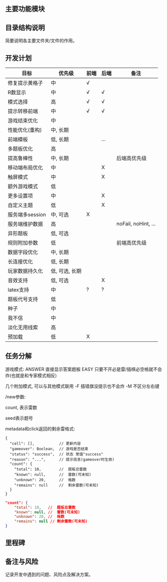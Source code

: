 ## 主要功能模块

## 目录结构说明

简要说明各主要文件夹/文件的作用。

## 开发计划

| 目标            | 优先级         | 前端 | 后端 | 备注                |
| --------------- | -------------- | ---- | ---- | ------------------- |
| 修复提示黄格子  | 中             | √   |      |                     |
| R数显示         | 中             | √   | √   |                     |
| 模式选择        | 高             | √   | √   |                     |
| 提示转移前端    | 中             | √   | √   |                     |
| 游戏结束优化    | 中             |      |      |                     |
| 性能优化(重构)  | 中, 长期       |      |      |                     |
| 前端模板        | 低, 长期       |      | ...  |                     |
| 多题板优化      | 高             |      |      |                     |
| 提高鲁棒性      | 中, 长期       |      |      | 后端高优先级        |
| 移动端布局优化  | 中             |      | X    |                     |
| 触屏模式        | 中             |      | X    |                     |
| 额外游戏模式    | 低             |      |      |                     |
| 更多设置项      | 中             |      | X    |                     |
| 自定义主题      | 低             |      | X    |                     |
| 服务端多session | 中, 可选       | X    |      |                     |
| 服务端维护数据  | 高             |      |      | noFail, noHint, ... |
| 异形题板        | 低, 可选       |      |      |                     |
| 规则附加参数    | 低             |      |      | 前端高优先级        |
| 数据字段优化    | 中, 长期       |      |      |                     |
| 长连接优化      | 低, 长期       |      |      |                     |
| 玩家数据持久化  | 低, 可选, 长期 |      |      |                     |
| 音效支持        | 低, 可选       |      | X    |                     |
| latex支持       | 中             | ?    | ?    |                     |
| 题板代号支持    | 低             |      |      |                     |
| 种子            | 中             |      |      |                     |
| 我不信          | 中             |      |      |                     |
| 淡化无用线索    | 高             |      |      |                     |
| 预加载          | 低             | X    |      |                     |

## 任务分解

游戏模式:
ANSWER 直接显示答案题板
EASY 只要不开必是雷/插棋必空格就不会炸(也就是和专家模式相反)

几个附加模式, 可以与其他模式联用
-F 插错旗没提示也不会炸
-M 不区分左右键

/new参数:

count, 表示雷数

seed表示题号

metadata和click返回的剩余雷格式:

```
{
  "cell": [],           // 更新内容
  "gameover": Boolean,  // 游戏是否结束
  "status": "success",  // 状态 常值"success"
  "reason": "...",      // 提示信息(gameover时生效)
  "count": {
    "total": 10,        //  题板总雷数
    "known": null,      //  雷数(可未知)
    "unknown": 20,      //  格数
    "remains": null     //  剩余雷数(可未知)
  }
}
```

```json
"count": {
    "total": 10,   //  题板总雷数
    "known": null, //  雷数(可未知)
    "unknown": 20, //  格数
    "remains": null // 剩余雷数(可未知)
}
```

## 里程碑

## 备注与风险

记录开发中遇到的问题、风险点及解决方案。
